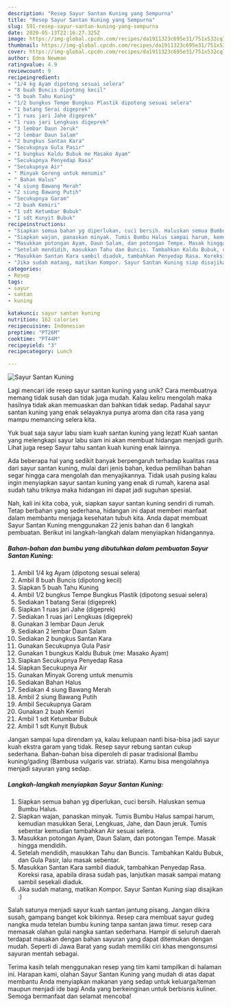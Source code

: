 ```yaml
---
description: "Resep Sayur Santan Kuning yang Sempurna"
title: "Resep Sayur Santan Kuning yang Sempurna"
slug: 591-resep-sayur-santan-kuning-yang-sempurna
date: 2020-05-13T22:16:27.325Z
image: https://img-global.cpcdn.com/recipes/da1911323c695e31/751x532cq70/sayur-santan-kuning-foto-resep-utama.jpg
thumbnail: https://img-global.cpcdn.com/recipes/da1911323c695e31/751x532cq70/sayur-santan-kuning-foto-resep-utama.jpg
cover: https://img-global.cpcdn.com/recipes/da1911323c695e31/751x532cq70/sayur-santan-kuning-foto-resep-utama.jpg
author: Edna Newman
ratingvalue: 4.9
reviewcount: 9
recipeingredient:
- "1/4 kg Ayam dipotong sesuai selera"
- "8 buah Buncis dipotong kecil"
- "5 buah Tahu Kuning"
- "1/2 bungkus Tempe Bungkus Plastik dipotong sesuai selera"
- "1 batang Serai digeprek"
- "1 ruas jari Jahe digeprek"
- "1 ruas jari Lengkuas digeprek"
- "3 lembar Daun Jeruk"
- "2 lembar Daun Salam"
- "2 bungkus Santan Kara"
- "Secukupnya Gula Pasir"
- "1 bungkus Kaldu Bubuk me Masako Ayam"
- "Secukupnya Penyedap Rasa"
- "Secukupnya Air"
- " Minyak Goreng untuk menumis"
- " Bahan Halus"
- "4 siung Bawang Merah"
- "2 siung Bawang Putih"
- "Secukupnya Garam"
- "2 buah Kemiri"
- "1 sdt Ketumbar Bubuk"
- "1 sdt Kunyit Bubuk"
recipeinstructions:
- "Siapkan semua bahan yg diperlukan, cuci bersih. Haluskan semua Bumbu Halus."
- "Siapkan wajan, panaskan minyak. Tumis Bumbu Halus sampai harum, kemudian masukkan Serai, Lengkuas, Jahe, dan Daun jeruk. Tumis sebentar kemudian tambahkan Air sesuai selera."
- "Masukkan potongan Ayam, Daun Salam, dan potongan Tempe. Masak hingga mendidih."
- "Setelah mendidih, masukkan Tahu dan Buncis. Tambahkan Kaldu Bubuk, dan Gula Pasir, lalu masak sebentar."
- "Masukkan Santan Kara sambil diaduk, tambahkan Penyedap Rasa. Koreksi rasa, apabila dirasa sudah pas, lanjutkan masak sampai matang sambil sesekali diaduk."
- "Jika sudah matang, matikan Kompor. Sayur Santan Kuning siap disajikan :)"
categories:
- Resep
tags:
- sayur
- santan
- kuning

katakunci: sayur santan kuning 
nutrition: 162 calories
recipecuisine: Indonesian
preptime: "PT26M"
cooktime: "PT44M"
recipeyield: "3"
recipecategory: Lunch

---
```



![Sayur Santan Kuning](https://img-global.cpcdn.com/recipes/da1911323c695e31/751x532cq70/sayur-santan-kuning-foto-resep-utama.jpg)

Lagi mencari ide resep sayur santan kuning yang unik? Cara membuatnya memang tidak susah dan tidak juga mudah. Kalau keliru mengolah maka hasilnya tidak akan memuaskan dan bahkan tidak sedap. Padahal sayur santan kuning yang enak selayaknya punya aroma dan cita rasa yang mampu memancing selera kita.

Yuk buat saja sayur labu siam kuah santan kuning yang lezat! Kuah santan yang melengkapi sayur labu siam ini akan membuat hidangan menjadi gurih. Lihat juga resep Sayur tahu santan kuah kuning enak lainnya.

Ada beberapa hal yang sedikit banyak berpengaruh terhadap kualitas rasa dari sayur santan kuning, mulai dari jenis bahan, kedua pemilihan bahan segar hingga cara mengolah dan menyajikannya. Tidak usah pusing kalau ingin menyiapkan sayur santan kuning yang enak di rumah, karena asal sudah tahu triknya maka hidangan ini dapat jadi suguhan spesial.


Nah, kali ini kita coba, yuk, siapkan sayur santan kuning sendiri di rumah. Tetap berbahan yang sederhana, hidangan ini dapat memberi manfaat dalam membantu menjaga kesehatan tubuh kita. Anda dapat membuat Sayur Santan Kuning menggunakan 22 jenis bahan dan 6 langkah pembuatan. Berikut ini langkah-langkah dalam menyiapkan hidangannya.

<!--inarticleads1-->

##### Bahan-bahan dan bumbu yang dibutuhkan dalam pembuatan Sayur Santan Kuning:

1. Ambil 1/4 kg Ayam (dipotong sesuai selera)
1. Ambil 8 buah Buncis (dipotong kecil)
1. Siapkan 5 buah Tahu Kuning
1. Ambil 1/2 bungkus Tempe Bungkus Plastik (dipotong sesuai selera)
1. Sediakan 1 batang Serai (digeprek)
1. Siapkan 1 ruas jari Jahe (digeprek)
1. Sediakan 1 ruas jari Lengkuas (digeprek)
1. Gunakan 3 lembar Daun Jeruk
1. Sediakan 2 lembar Daun Salam
1. Sediakan 2 bungkus Santan Kara
1. Gunakan Secukupnya Gula Pasir
1. Gunakan 1 bungkus Kaldu Bubuk (me: Masako Ayam)
1. Siapkan Secukupnya Penyedap Rasa
1. Siapkan Secukupnya Air
1. Gunakan  Minyak Goreng untuk menumis
1. Sediakan  Bahan Halus
1. Sediakan 4 siung Bawang Merah
1. Ambil 2 siung Bawang Putih
1. Ambil Secukupnya Garam
1. Gunakan 2 buah Kemiri
1. Ambil 1 sdt Ketumbar Bubuk
1. Ambil 1 sdt Kunyit Bubuk


Jangan sampai lupa direndam ya, kalau kelupaan nanti bisa-bisa jadi sayur kuah ekstra garam yang tidak. Resep sayur rebung santan cukup sederhana. Bahan-bahan bisa diperoleh di pasar tradisional Bambu kuning/gading (Bambusa vulgaris var. striata). Kamu bisa mengolahnya menjadi sayuran yang sedap. 

<!--inarticleads2-->

##### Langkah-langkah menyiapkan Sayur Santan Kuning:

1. Siapkan semua bahan yg diperlukan, cuci bersih. Haluskan semua Bumbu Halus.
1. Siapkan wajan, panaskan minyak. Tumis Bumbu Halus sampai harum, kemudian masukkan Serai, Lengkuas, Jahe, dan Daun jeruk. Tumis sebentar kemudian tambahkan Air sesuai selera.
1. Masukkan potongan Ayam, Daun Salam, dan potongan Tempe. Masak hingga mendidih.
1. Setelah mendidih, masukkan Tahu dan Buncis. Tambahkan Kaldu Bubuk, dan Gula Pasir, lalu masak sebentar.
1. Masukkan Santan Kara sambil diaduk, tambahkan Penyedap Rasa. Koreksi rasa, apabila dirasa sudah pas, lanjutkan masak sampai matang sambil sesekali diaduk.
1. Jika sudah matang, matikan Kompor. Sayur Santan Kuning siap disajikan :)


Salah satunya menjadi sayur kuah santan jantung pisang. Jangan dikira susah, gampang banget kok bikinnya. Resep cara membuat sayur gudeg nangka muda tetelan bumbu kuning tanpa santan jawa timur. resep cara memasak olahan gulai nangka santan sederhana. Hampir di seluruh daerah terdapat masakan dengan bahan sayuran yang dapat ditemukan dengan mudah. Seperti di Jawa Barat yang sudah memiliki ciri khas mengonsumsi sayuran mentah sebagai. 

Terima kasih telah menggunakan resep yang tim kami tampilkan di halaman ini. Harapan kami, olahan Sayur Santan Kuning yang mudah di atas dapat membantu Anda menyiapkan makanan yang sedap untuk keluarga/teman maupun menjadi ide bagi Anda yang berkeinginan untuk berbisnis kuliner. Semoga bermanfaat dan selamat mencoba!
